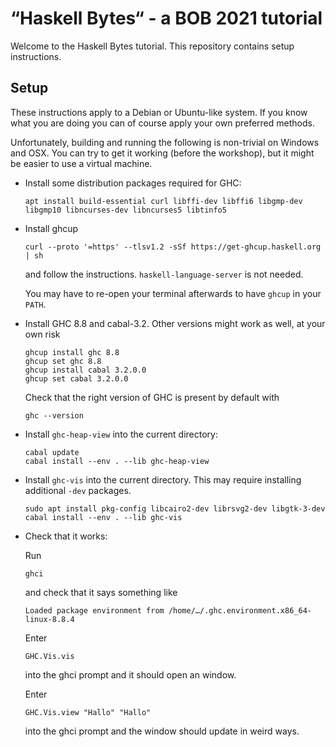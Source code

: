 “Haskell Bytes“ - a BOB 2021 tutorial
=====================================

Welcome to the Haskell Bytes tutorial. This repository contains setup
instructions.

Setup
-----

These instructions apply to a Debian or Ubuntu-like system. If you know what
you are doing you can of course apply your own preferred methods.

Unfortunately, building and running the following is non-trivial on Windows and
OSX. You can try to get it working (before the workshop), but it might be
easier to use a virtual machine.

* Install some distribution packages required for GHC:
  ```
  apt install build-essential curl libffi-dev libffi6 libgmp-dev libgmp10 libncurses-dev libncurses5 libtinfo5
  ```

* Install ghcup
  ```
  curl --proto '=https' --tlsv1.2 -sSf https://get-ghcup.haskell.org | sh
  ```
  and follow the instructions. `haskell-language-server` is not needed.

  You may have to re-open your terminal afterwards to have `ghcup` in your
  `PATH`.

* Install GHC 8.8 and cabal-3.2. Other versions might work as well, at your own risk
  ```
  ghcup install ghc 8.8
  ghcup set ghc 8.8
  ghcup install cabal 3.2.0.0
  ghcup set cabal 3.2.0.0
  ```

  Check that the right version of GHC is present by default with
  ```
  ghc --version
  ```

* Install `ghc-heap-view` into the current directory:
  ```
  cabal update
  cabal install --env . --lib ghc-heap-view
  ```

* Install `ghc-vis` into the current directory. This may require installing
  additional `-dev` packages.
  ```
  sudo apt install pkg-config libcairo2-dev librsvg2-dev libgtk-3-dev
  cabal install --env . --lib ghc-vis
  ```

* Check that it works:

  Run
  ```
  ghci
  ```
  and check that it says something like
  ```
  Loaded package environment from /home/…/.ghc.environment.x86_64-linux-8.8.4
  ```

  Enter
  ```
  GHC.Vis.vis
  ```
  into the ghci prompt and it should open an window.

  Enter
  ```
  GHC.Vis.view "Hallo" "Hallo"
  ```
  into the ghci prompt and the window should update in weird ways.

